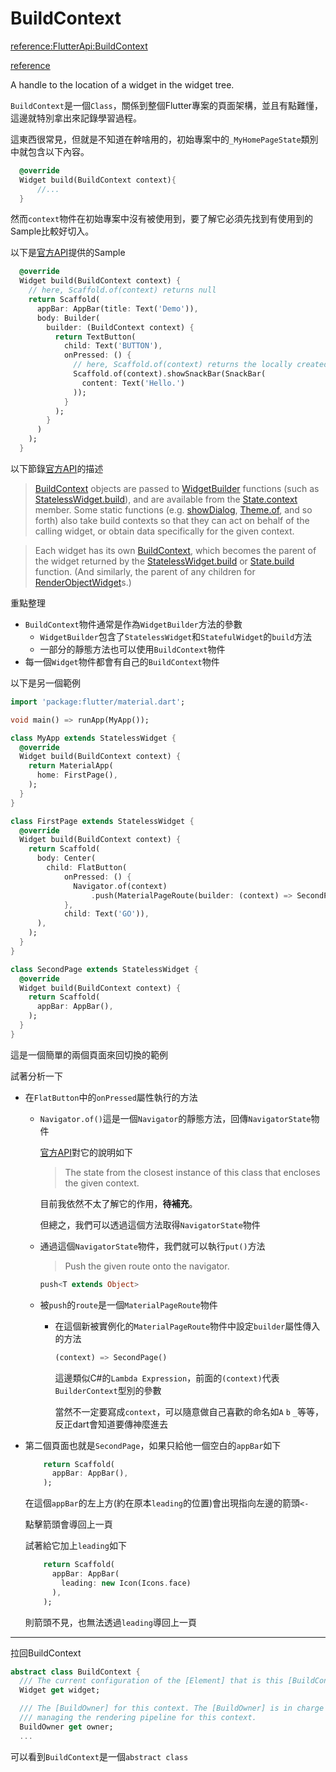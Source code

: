 # BuildContext

[reference:FlutterApi:BuildContext](https://api.flutter.dev/flutter/widgets/BuildContext-class.html)

[reference](https://juejin.cn/post/6844903777565147150)

A handle to the location of a widget in the widget tree.

`BuildContext`是一個`Class`，關係到整個Flutter專案的頁面架構，並且有點難懂，這邊就特別拿出來記錄學習過程。

這東西很常見，但就是不知道在幹啥用的，初始專案中的`_MyHomePageState`類別中就包含以下內容。

```dart
  @override
  Widget build(BuildContext context){
      //...
  }
```

然而`context`物件在初始專案中沒有被使用到，要了解它必須先找到有使用到的Sample比較好切入。

以下是[官方API](https://api.flutter.dev/flutter/widgets/BuildContext-class.html)提供的Sample

```dart
  @override
  Widget build(BuildContext context) {
    // here, Scaffold.of(context) returns null
    return Scaffold(
      appBar: AppBar(title: Text('Demo')),
      body: Builder(
        builder: (BuildContext context) {
          return TextButton(
            child: Text('BUTTON'),
            onPressed: () {
              // here, Scaffold.of(context) returns the locally created Scaffold
              Scaffold.of(context).showSnackBar(SnackBar(
                content: Text('Hello.')
              ));
            }
          );
        }
      )
    );
  }
```

以下節錄[官方API](https://api.flutter.dev/flutter/widgets/BuildContext-class.html)的描述

> [BuildContext](https://api.flutter.dev/flutter/widgets/BuildContext-class.html) objects are passed to [WidgetBuilder](https://api.flutter.dev/flutter/widgets/WidgetBuilder.html) functions (such as [StatelessWidget.build](https://api.flutter.dev/flutter/widgets/StatelessWidget/build.html)), and are available from the [State.context](https://api.flutter.dev/flutter/widgets/State/context.html) member. Some static functions (e.g. [showDialog](https://api.flutter.dev/flutter/material/showDialog.html), [Theme.of](https://api.flutter.dev/flutter/material/Theme/of.html), and so forth) also take build contexts so that they can act on behalf of the calling widget, or obtain data specifically for the given context.

> Each widget has its own [BuildContext](https://api.flutter.dev/flutter/widgets/BuildContext-class.html), which becomes the parent of the widget returned by the [StatelessWidget.build](https://api.flutter.dev/flutter/widgets/StatelessWidget/build.html) or [State.build](https://api.flutter.dev/flutter/widgets/State/build.html) function. (And similarly, the parent of any children for [RenderObjectWidget](https://api.flutter.dev/flutter/widgets/RenderObjectWidget-class.html)s.)

重點整理

* `BuildContext`物件通常是作為`WidgetBuilder`方法的參數
  * `WidgetBuilder`包含了`StatelessWidget`和`StatefulWidget`的`build`方法
  * 一部分的靜態方法也可以使用`BuildContext`物件
* 每一個`Widget`物件都會有自己的`BuildContext`物件



以下是另一個範例

```dart
import 'package:flutter/material.dart';

void main() => runApp(MyApp());

class MyApp extends StatelessWidget {
  @override
  Widget build(BuildContext context) {
    return MaterialApp(
      home: FirstPage(),
    );
  }
}

class FirstPage extends StatelessWidget {
  @override
  Widget build(BuildContext context) {
    return Scaffold(
      body: Center(
        child: FlatButton(
            onPressed: () {
              Navigator.of(context)
                  .push(MaterialPageRoute(builder: (context) => SecondPage()));
            },
            child: Text('GO')),
      ),
    );
  }
}

class SecondPage extends StatelessWidget {
  @override
  Widget build(BuildContext context) {
    return Scaffold(
      appBar: AppBar(),
    );
  }
}

```

這是一個簡單的兩個頁面來回切換的範例

試著分析一下

* 在`FlatButton`中的`onPressed`屬性執行的方法

  * `Navigator.of()`這是一個`Navigator`的靜態方法，回傳`NavigatorState`物件

    [官方API](https://api.flutter.dev/flutter/widgets/Navigator/of.html)對它的說明如下

    > The state from the closest instance of this class that encloses the given context.

    目前我依然不太了解它的作用，**待補充**。

    但總之，我們可以透過這個方法取得`NavigatorState`物件

  * 通過這個`NavigatorState`物件，我們就可以執行`put()`方法

    > Push the given route onto the navigator.

    ```dart
    push<T extends Object>
    ```

  * 被`push`的`route`是一個`MaterialPageRoute`物件

    * 在這個新被實例化的`MaterialPageRoute`物件中設定`builder`屬性傳入的方法

      ```dart
      (context) => SecondPage()
      ```

      這邊類似C#的`Lambda Expression`，前面的`(context)`代表`BuilderContext`型別的參數

      當然不一定要寫成`context`，可以隨意做自己喜歡的命名如`A` `b` `_`等等，反正dart會知道要傳神麼進去

* 第二個頁面也就是`SecondPage`，如果只給他一個空白的`appBar`如下

  ```dart
      return Scaffold(
        appBar: AppBar(),
      );
  ```

  在這個`appBar`的左上方(約在原本`leading`的位置)會出現指向左邊的箭頭`<-`

  點擊箭頭會導回上一頁

  試著給它加上`leading`如下

  ```dart
      return Scaffold(
        appBar: AppBar(
          leading: new Icon(Icons.face)
        ),
      );
  ```

  則箭頭不見，也無法透過`leading`導回上一頁



---

拉回BuildContext

```dart
abstract class BuildContext {
  /// The current configuration of the [Element] that is this [BuildContext].
  Widget get widget;

  /// The [BuildOwner] for this context. The [BuildOwner] is in charge of
  /// managing the rendering pipeline for this context.
  BuildOwner get owner;
  ...
```

可以看到`BuildContext`是一個`abstract class`



 